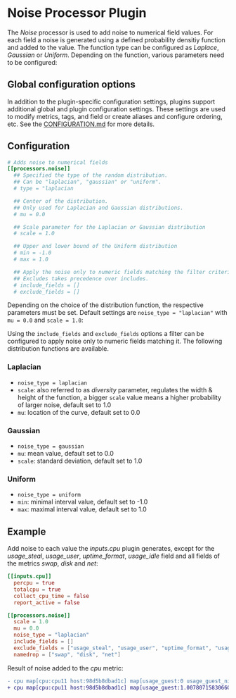 # Noise Processor Plugin

The _Noise_ processor is used to add noise to numerical field values. For each
field a noise is generated using a defined probability densitiy function and
added to the value. The function type can be configured as _Laplace_, _Gaussian_
or _Uniform_.  Depending on the function, various parameters need to be
configured:

## Global configuration options <!-- @/docs/includes/plugin_config.md -->

In addition to the plugin-specific configuration settings, plugins support
additional global and plugin configuration settings. These settings are used to
modify metrics, tags, and field or create aliases and configure ordering, etc.
See the [CONFIGURATION.md][CONFIGURATION.md] for more details.

[CONFIGURATION.md]: ../../../docs/CONFIGURATION.md

## Configuration

```toml @sample.conf
# Adds noise to numerical fields
[[processors.noise]]
  ## Specified the type of the random distribution.
  ## Can be "laplacian", "gaussian" or "uniform".
  # type = "laplacian

  ## Center of the distribution.
  ## Only used for Laplacian and Gaussian distributions.
  # mu = 0.0

  ## Scale parameter for the Laplacian or Gaussian distribution
  # scale = 1.0

  ## Upper and lower bound of the Uniform distribution
  # min = -1.0
  # max = 1.0

  ## Apply the noise only to numeric fields matching the filter criteria below.
  ## Excludes takes precedence over includes.
  # include_fields = []
  # exclude_fields = []
```

Depending on the choice of the distribution function, the respective parameters
must be set. Default settings are `noise_type = "laplacian"` with `mu = 0.0` and
`scale = 1.0`:

Using the `include_fields` and `exclude_fields` options a filter can be
configured to apply noise only to numeric fields matching it.  The following
distribution functions are available.

### Laplacian

- `noise_type = laplacian`
- `scale`: also referred to as _diversity_ parameter, regulates the width & height of the function, a bigger `scale` value means a higher probability of larger noise, default set to 1.0
- `mu`: location of the curve, default set to 0.0

### Gaussian

- `noise_type = gaussian`
- `mu`: mean value, default set to 0.0
- `scale`: standard deviation, default set to 1.0

### Uniform

- `noise_type = uniform`
- `min`: minimal interval value, default set to -1.0
- `max`: maximal interval value, default set to 1.0

## Example

Add noise to each value the _inputs.cpu_ plugin generates, except for the
_usage\_steal_, _usage\_user_, _uptime\_format_, _usage\_idle_ field and all
fields of the metrics _swap_, _disk_ and _net_:

```toml
[[inputs.cpu]]
  percpu = true
  totalcpu = true
  collect_cpu_time = false
  report_active = false

[[processors.noise]]
  scale = 1.0
  mu = 0.0
  noise_type = "laplacian"
  include_fields = []
  exclude_fields = ["usage_steal", "usage_user", "uptime_format", "usage_idle" ]
  namedrop = ["swap", "disk", "net"]
```

Result of noise added to the _cpu_ metric:

```diff
- cpu map[cpu:cpu11 host:98d5b8dbad1c] map[usage_guest:0 usage_guest_nice:0 usage_idle:94.3999999994412 usage_iowait:0 usage_irq:0.1999999999998181 usage_nice:0 usage_softirq:0.20000000000209184 usage_steal:0 usage_system:1.2000000000080036 usage_user:4.000000000014552]
+ cpu map[cpu:cpu11 host:98d5b8dbad1c] map[usage_guest:1.0078071583066057 usage_guest_nice:0.523063861602435 usage_idle:95.53920223476884 usage_iowait:0.5162661526251292 usage_irq:0.7138529816101375 usage_nice:0.6119678488887954 usage_softirq:0.5573585443688622 usage_steal:0.2006120911289802 usage_system:1.2954475820198437 usage_user:6.885664792615023]
```

